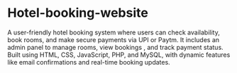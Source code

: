 # Hotel-booking-website
A user-friendly hotel booking system where users can check availability, book rooms, and make secure payments via UPI or Paytm. It includes an admin panel to manage rooms, view bookings , and track payment status. Built using HTML, CSS, JavaScript, PHP, and MySQL, with dynamic features like email confirmations and real-time booking updates.
